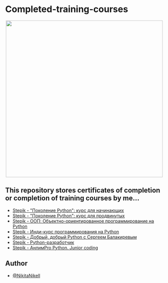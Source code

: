 # Completed-training-courses

<div id="header" align="center">
  <img src="https://media.giphy.com/media/bGgsc5mWoryfgKBx1u/giphy.gif" width="500"/>
</div>

## This repository stores certificates of completion or completion of training courses by me...

 - [Stepik - "Поколение Python": курс для начинающих](https://github.com/NikitaNikell/Completed-training-courses/blob/main/stepik_%D0%9F%D0%BE%D0%BA%D0%BE%D0%BB%D0%B5%D0%BD%D0%B8%D0%B5-Python-%D0%BA%D1%83%D1%80%D1%81-%D0%B4%D0%BB%D1%8F-%D0%BD%D0%B0%D1%87%D0%B8%D0%BD%D0%B0%D1%8E%D1%89%D0%B8%D1%85.png)
 - [Stepik - "Поколение Python": курс для продвинутых](https://github.com/NikitaNikell/Completed-training-courses/blob/main/stepik_%D0%9F%D0%BE%D0%BA%D0%BE%D0%BB%D0%B5%D0%BD%D0%B8%D0%B5-Python-%D0%BA%D1%83%D1%80%D1%81-%D0%B4%D0%BB%D1%8F-%D0%BF%D1%80%D0%BE%D0%B4%D0%B2%D0%B8%D0%BD%D1%83%D1%82%D1%8B%D1%85.png)
 - [Stepik - ООП: Объектно-ориентированное программирование на Python](https://github.com/NikitaNikell/Completed-training-courses/blob/main/stepik_%D0%9E%D0%9E%D0%9F.png)
 - [Stepik - Инди-курс программирования на Python](https://github.com/NikitaNikell/Completed-training-courses/blob/main/stepik_%D0%98%D0%BD%D0%B4%D0%B8-%D0%BA%D1%83%D1%80%D1%81-%D0%BF%D1%80%D0%BE%D0%B3%D1%80%D0%B0%D0%BC%D0%BC%D0%B8%D1%80%D0%BE%D0%B2%D0%B0%D0%BD%D0%B8%D1%8F-%D0%BD%D0%B0-Python.png)
 - [Stepik - Добрый, добрый Python с Сергеем Балакиревым](https://github.com/NikitaNikell/Completed-training-courses/blob/main/stepik_%D0%94%D0%BE%D0%B1%D1%80%D1%8B%D0%B9_-%D0%B4%D0%BE%D0%B1%D1%80%D1%8B%D0%B9-Python-%D1%81-%D0%A1%D0%B5%D1%80%D0%B3%D0%B5%D0%B5%D0%BC-%D0%91%D0%B0%D0%BB%D0%B0%D0%BA%D0%B8%D1%80%D0%B5%D0%B2%D1%8B%D0%BC85244a8.png)
 - [Stepik - Python-разработчик](https://github.com/NikitaNikell/Completed-training-courses/blob/main/stepik-certificate_Python-%D1%80%D0%B0%D0%B7%D1%80%D0%B0%D0%B1%D0%BE%D1%82%D1%87%D0%B8%D0%BA.png)
 - [Stepik - АнлимPro Python. Junior coding](https://github.com/NikitaNikell/Completed-training-courses/blob/main/stepik_%D0%90%D0%BD%D0%BB%D0%B8%D0%BCPro-Python.-Junior-coding.png)


## Author

- [@NikitaNikell](https://github.com/NikitaNikell)
